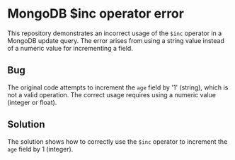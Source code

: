 # MongoDB $inc operator error
This repository demonstrates an incorrect usage of the `$inc` operator in a MongoDB update query.  The error arises from using a string value instead of a numeric value for incrementing a field.

## Bug
The original code attempts to increment the `age` field by '1' (string), which is not a valid operation.  The correct usage requires using a numeric value (integer or float).

## Solution
The solution shows how to correctly use the `$inc` operator to increment the `age` field by 1 (integer).